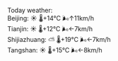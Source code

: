 Today weather:  
Beijing: ☀️ 🌡️+14°C 🌬️↑11km/h  
Tianjin: ☀️ 🌡️+12°C 🌬️←7km/h  
Shijiazhuang: ⛅️  🌡️+19°C 🌬️←7km/h  
Tangshan: ☀️ 🌡️+15°C 🌬️←8km/h  
